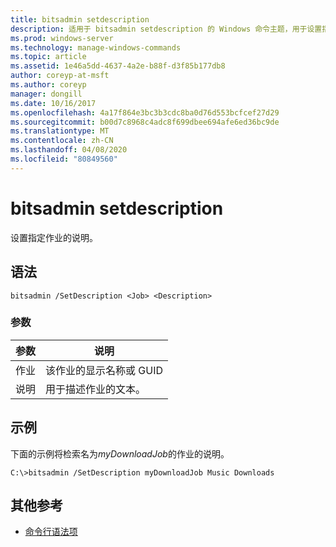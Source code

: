 ```yaml
---
title: bitsadmin setdescription
description: 适用于 bitsadmin setdescription 的 Windows 命令主题，用于设置指定作业的说明。
ms.prod: windows-server
ms.technology: manage-windows-commands
ms.topic: article
ms.assetid: 1e46a5dd-4637-4a2e-b88f-d3f85b177db8
author: coreyp-at-msft
ms.author: coreyp
manager: dongill
ms.date: 10/16/2017
ms.openlocfilehash: 4a17f864e3bc3b3cdc8ba0d76d553bcfcef27d29
ms.sourcegitcommit: b00d7c8968c4adc8f699dbee694afe6ed36bc9de
ms.translationtype: MT
ms.contentlocale: zh-CN
ms.lasthandoff: 04/08/2020
ms.locfileid: "80849560"
---
```

# <a name="bitsadmin-setdescription"></a>bitsadmin setdescription

设置指定作业的说明。

## <a name="syntax"></a>语法

```
bitsadmin /SetDescription <Job> <Description>
```

### <a name="parameters"></a>参数

|参数|说明|
|---------|-----------|
|作业|该作业的显示名称或 GUID|
|说明|用于描述作业的文本。|

## <a name="examples"></a><a name=BKMK_examples></a>示例

下面的示例将检索名为*myDownloadJob*的作业的说明。
```
C:\>bitsadmin /SetDescription myDownloadJob Music Downloads
```

## <a name="additional-references"></a>其他参考

- [命令行语法项](command-line-syntax-key.md)
